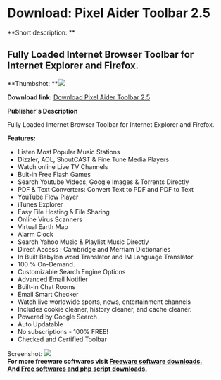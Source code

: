 # Download: Pixel Aider Toolbar 2.5

**Short description: **

## Fully Loaded Internet Browser Toolbar for Internet Explorer and Firefox.

  
**Thumbshot: **![](http://www.freewarefiles.com/screenshot/pixaiderbar_md.jpg)   
  
**Download link:** [Download Pixel Aider Toolbar 2.5](http://freesoftwares.boysofts.com/Pixel-Aider-Toolbar_program_50447.html)  
  

**Publisher's Description**  
  

Fully Loaded Internet Browser Toolbar for Internet Explorer and Firefox.

**Features:**

  * Listen Most Popular Music Stations 
  * Dizzler, AOL, ShoutCAST & Fine Tune Media Players 
  * Watch online Live TV Channels 
  * Buit-in Free Flash Games 
  * Search Youtube Videos, Google Images & Torrents Directly 
  * PDF & Text Converters: Convert Text to PDF and PDF to Text 
  * YouTube Flow Player 
  * iTunes Explorer 
  * Easy File Hosting & File Sharing 
  * Online Virus Scanners 
  * Virtual Earth Map 
  * Alarm Clock 
  * Search Yahoo Music & Playlist Music Directly 
  * Direct Access : Cambridge and Merriam Dictionaries 
  * In Built Babylon word Translator and IM Language Translator 
  * 100 % On-Demand. 
  * Customizable Search Engine Options 
  * Advanced Email Notifier 
  * Built-in Chat Rooms 
  * Email Smart Checker 
  * Watch live worldwide sports, news, entertainment channels 
  * Includes cookie cleaner, history cleaner, and cache cleaner. 
  * Powered by Google Search 
  * Auto Updatable 
  * No subscriptions - 100% FREE! 
  * Checked and Certified Toolbar 

  
  
Screenshot: ![](http://www.freewarefiles.com/screenshot/pixaiderbar.jpg)  
**For more freeware softwares visit [Freeware software downloads.](http://freesoftwares.boysofts.com/)**   
**And [Free softwares and php script downloads.](http://www.boysofts.com/)**

